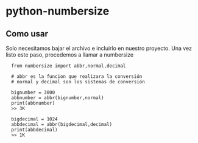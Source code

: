 python-numbersize
=================

## Como usar

Solo necesitamos bajar el archivo e incluirlo en nuestro proyecto.
Una vez listo este paso, procedemos a llamar a numbersize
    
      from numbersize import abbr,normal,decimal
      
      # abbr es la funcion que realizara la conversión
      # normal y decimal son los sistemas de conversión
      
      bignumber = 3000
      abbnumber = abbr(bignumber,normal)
      print(abbnumber)
      >> 3K
      
      bigdecimal = 1024
      abbdecimal = abbr(bigdecimal,decimal)
      print(abbdecimal)
      >> 1K
